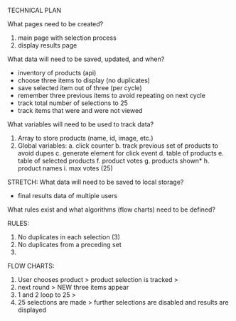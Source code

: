 TECHNICAL PLAN

What pages need to be created?

1. main page with selection process
2. display results page

What data will need to be saved, updated, and when?

- inventory of products (api)
- choose three items to display (no duplicates)
- save selected item out of three (per cycle)
- remember three previous items to avoid repeating on next cycle
- track total number of selections to 25
- track items that were and were not viewed

What variables will need to be used to track data?

1. Array to store products (name, id, image, etc.)
2. Global variables:
   a. click counter
   b. track previous set of products to avoid dupes
   c. generate element for click event
   d. table of products
   e. table of selected products
   f. product votes
   g. products shown*
   h. product names
   i. max votes (25)

STRETCH: What data will need to be saved to local storage?

- final results data of multiple users

What rules exist and what algorithms (flow charts) need to be defined?

RULES: 
1. No duplicates in each selection (3)
2. No duplicates from a preceding set
3. 

FLOW CHARTS:
1. User chooses product > product selection is tracked >
2. next round > NEW three items appear
3. 1 and 2 loop to 25 >
4. 25 selections are made > further selections are disabled and results are displayed